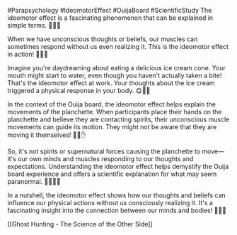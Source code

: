 #Parapsychology #IdeomotorEffect #OuijaBoard #ScientificStudy 
The ideomotor effect is a fascinating phenomenon that can be explained in simple terms. 🧠💪✨

When we have unconscious thoughts or beliefs, our muscles can sometimes respond without us even realizing it. This is the ideomotor effect in action! 🤔💭💪

Imagine you're daydreaming about eating a delicious ice cream cone. Your mouth might start to water, even though you haven't actually taken a bite! That's the ideomotor effect at work. Your thoughts about the ice cream triggered a physical response in your body. 😋🍦💦

In the context of the Ouija board, the ideomotor effect helps explain the movements of the planchette. When participants place their hands on the planchette and believe they are contacting spirits, their unconscious muscle movements can guide its motion. They might not be aware that they are moving it themselves! 🙈👥✋

So, it's not spirits or supernatural forces causing the planchette to move—it's our own minds and muscles responding to our thoughts and expectations. Understanding the ideomotor effect helps demystify the Ouija board experience and offers a scientific explanation for what may seem paranormal. 🚫👻🤷‍♀️

In a nutshell, the ideomotor effect shows how our thoughts and beliefs can influence our physical actions without us consciously realizing it. It's a fascinating insight into the connection between our minds and bodies! 🧠💭💪

[[Ghost Hunting - The Science of the Other Side]]